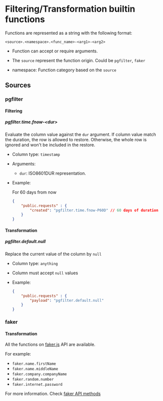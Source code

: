 # Filtering/Transformation builtin functions

Functions are represented as a string with the following format:

```
<source>.<namespace>.<func_name>-<arg1>-<arg2>
```

- Function can accept or require arguments.

- The `source` represent the function origin. Could be `pgfilter`, `faker`

- namespace: Function category based on the `source`

## Sources

### pgfilter

#### Filtering
##### pgfilter.time.fnow-\<dur>

Evaluate the column value against the `dur` argument. If column value match the duration, the row is allowed to restore. Otherwise, the whole row is ignored and won't be included in the restore.

- Column type: `timestamp`

- Arguments:

	- `dur`: ISO8601DUR representation.

- Example:

	For 60 days from now
	```json
	{
		"public.requests" : {
			"created": "pgfilter.time.fnow-P60D" // 60 days of duration on the column
		}
	}
	```

#### Transformation

##### pgfilter.default.null

Replace the current value of the column by `null`

- Column type: `anything`

- Column must accept `null` values

- Example:

	```json
	{
		"public.requests" : {
			"payload": "pgfilter.default.null"
		}
	}
	```
### faker

#### Transformation

All the functions on [faker.js](https://marak.github.io/faker.js/) API are available.

For example:

- `faker.name.firstName`
- `faker.name.middleName`
- `faker.company.companyName`
- `faker.random.number`
- `faker.internet.password`


For more information. Check [faker API methods](https://marak.github.io/faker.js/#toc7__anchor)
